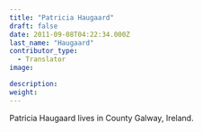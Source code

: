 ```yaml
---
title: "Patricia Haugaard"
draft: false
date: 2011-09-08T04:22:34.000Z
last_name: "Haugaard"
contributor_type:
  - Translator
image:

description:
weight:
---
```


Patricia Haugaard lives in County Galway, Ireland.

